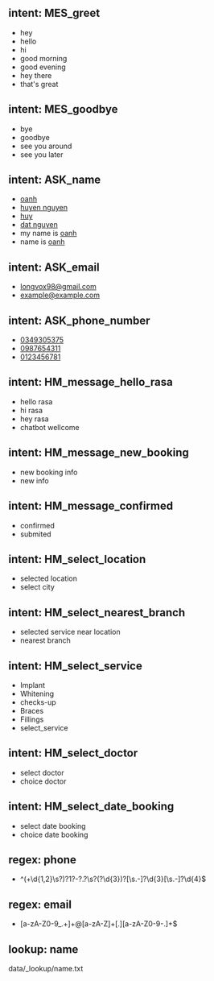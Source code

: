 ## intent: MES_greet
- hey
- hello
- hi
- good morning
- good evening
- hey there
- that's great

## intent: MES_goodbye
- bye
- goodbye
- see you around
- see you later

## intent: ASK_name
- [oanh](name)
- [huyen nguyen](name)
- [huy](name)
- [dat nguyen](name)
- my name is [oanh](name)
- name is [oanh](name)

## intent: ASK_email
- [longvox98@gmail.com](email)
- [example@example.com](email)

## intent: ASK_phone_number
- [0349305375](phone)
- [0987654311](phone)
- [0123456781](phone)

## intent: HM_message_hello_rasa
- hello rasa
- hi rasa
- hey rasa
- chatbot wellcome

## intent: HM_message_new_booking
- new booking info
- new info

## intent: HM_message_confirmed
- confirmed 
- submited

## intent: HM_select_location
- selected location
- select city

## intent: HM_select_nearest_branch
- selected service near location
- nearest branch

## intent: HM_select_service
- Implant
- Whitening
- checks-up
- Braces
- Fillings
- select_service

## intent: HM_select_doctor
- select doctor
- choice doctor

## intent: HM_select_date_booking
- select date booking
- choice date booking

## regex: phone
- ^(\+\d{1,2}\s?)?1?\-?\.?\s?\(?\d{3}\)?[\s.-]?\d{3}[\s.-]?\d{4}$

## regex: email
- [a-zA-Z0-9_.+]+@[a-zA-Z]+[.][a-zA-Z0-9-.]+$

## lookup: name
data/_lookup/name.txt

